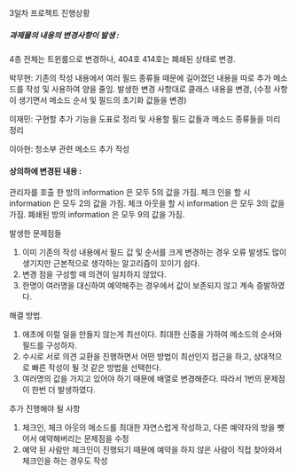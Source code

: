 



3일차 프로젝트 진행상황


##### 과제물의 내용의 변경사항이 발생 :

4층 전체는 트윈룸으로 변경하나, 404호 414호는 폐쇄된 상태로 변경.


박무현: 기존의 작성 내용에서 여러 필드 종류들 때문에 길어졌던 내용을 따로 추가 메소드를 작성 및 사용하여 양을 줄임.
발생한 변경 사항대로 클래스 내용을 변경, (수정 사항이 생기면서 메소드 순서 및 필드의 초기화 값들을 변경)

이재민: 구현할 추가 기능을 도표로 정리 및 사용할 필드 값들과 메소드 종류들을 미리 정리

이아현: 청소부 관련 메소드 추가 작성


#### 상의하에 변경된 내용 : 

관리자를 호출 한 방의 information 은 모두 5의 값을 가짐.
체크 인을 할 시 information 은 모두 2의 값을 가짐.
체크 아웃을 할 시 information 은 모두 3의 값을 가짐.
폐쇄된 방의 information 은 모두 9의 값을 가짐.


발생한 문제점들

1. 이미 기존의 작성 내용에서 필드 값 및 순서를 크게 변경하는 경우 오류 발생도 많이 생기지만 근본적으로 생각하는 알고리즘이 꼬이기 쉽다.
2. 변경 점을 구성할 때 의견이 일치하지 않았다.
3. 한명이 여러명을 대신하여 예약해주는 경우에서 값이 보존되지 않고 계속 증발하였다.



해결 방법.

1. 애초에 이럴 일을 만들지 않는게 최선이다. 최대한 신중을 가하여 메소드의 순서와 필드를 구성하자.
2. 수시로 서로 의견 교환을 진행하면서 어떤 방법이 최선인지 접근을 하고, 상대적으로 빠른 작성이 될 것 같은 방법을 선택한다.
3. 여러명의 값을 가지고 있어야 하기 때문에 배열로 변경해준다. 따라서 1번의 문제점이 한번 더 발생하였다.
 




추가 진행해야 될 사항

1. 체크인, 체크 아웃의 메소드를 최대한 자연스럽게 작성하고, 다른 예약자의 방을 뺏어서 예약해버리는 문제점을 수정
2. 예약 된 사람만 체크인이 진행되기 때문에 예약을 하지 않은 사람이 직접 찾아와서 체크인을 하는 경우도 작성

